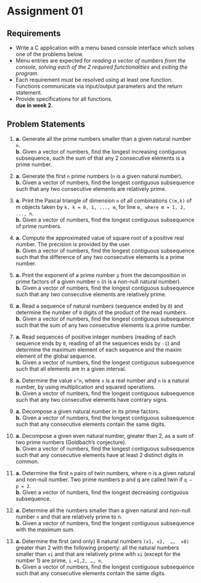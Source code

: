# Assignment 01


## Requirements
- Write a C application with a menu based console interface which solves one of the problems below. 
- Menu entries are expected for *reading a vector of numbers from the console*, *solving each of the 2 required functionalities* and *exiting the program*. 
- Each requirement must be resolved using at least one function. Functions communicate via input/output parameters and the return statement.
- Provide specifications for all functions.\
**due in week 2.**

## Problem Statements
1.  **a.** Generate all the prime numbers smaller than a given natural number `n`.\
**b.** Given a vector of numbers, find the longest increasing contiguous subsequence, such the sum of that any 2 consecutive elements is a prime number.

2.  **a.** Generate the first `n` prime numbers (`n` is a given natural number).\
**b.** Given a vector of numbers, find the longest contiguous subsequence such that any two consecutive elements are relatively prime.

3.	**a.** Print the Pascal triangle of dimension `n` of all combinations `C(m,k)` of m objects taken by `k, k = 0, 1, ..., m`, for line `m, where m = 1, 2, ..., n`.\
**b.** Given a vector of numbers, find the longest contiguous subsequence of prime numbers.

4.	**a.** Compute the approximated value of square root of a positive real number. The precision is provided by the user.\
**b.** Given a vector of numbers, find the longest contiguous subsequence such that the difference of any two consecutive elements is a prime number.

5.	**a.** Print the exponent of a prime number `p` from the decomposition in prime factors of a given number `n` (n is a non-null natural number).\
**b.** Given a vector of numbers, find the longest contiguous subsequence such that any two consecutive elements are relatively prime.

6.	**a.** Read a sequence of natural numbers (sequence ended by `0`) and determine the number of `0` digits of the product of the read numbers.\
**b.** Given a vector of numbers, find the longest contiguous subsequence such that the sum of any two consecutive elements is a prime number.

7.	**a.** Read sequences of positive integer numbers (reading of each sequence ends by `0`, reading of all the sequences ends by `-1`) and determine the maximum element of each sequence and the maxim element of the global sequence.\
**b.** Given a vector of numbers, find the longest contiguous subsequence such that all elements are in a given interval.

8.	**a.** Determine the value `x^n`, where `x` is a real number and `n` is a natural number, by using multiplication and squared operations.\
**b.** Given a vector of numbers, find the longest contiguous subsequence such that any two consecutive elements have contrary signs.

9.	**a.** Decompose a given natural number in its prime factors.\
**b.** Given a vector of numbers, find the longest contiguous subsequence such that any consecutive elements contain the same digits.

10.	**a.** Decompose a given even natural number, greater than 2, as a sum of two prime numbers (Goldbach’s conjecture).\
**b.** Given a vector of numbers, find the longest contiguous subsequence such that any consecutive elements have at least 2 distinct digits in common.

11.	**a.** Determine the first `n` pairs of twin numbers, where n is a given natural and non-null number. Two prime numbers p and q are called twin if `q – p = 2`.\
**b.** Given a vector of numbers, find the longest decreasing contiguous subsequence.

12.	**a.** Determine all the numbers smaller than a given natural and non-null number `n` and that are relatively prime to n.\
**b.** Given a vector of numbers, find the longest contiguous subsequence with the maximum sum.

13.	**a.** Determine the first (and only) 8 natural numbers `(x1, x2,  …,  x8)` greater than 2 with the following property: all the natural numbers smaller than `xi` and that are relatively prime with `xi` (except for the number 1) are prime, `i =1,2, …, n`.\
**b.** Given a vector of numbers, find the longest contiguous subsequence such that any consecutive elements contain the same digits.
